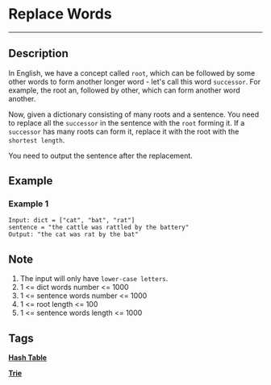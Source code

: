 # Replace Words
-----
## Description
In English, we have a concept called `root`, which can be followed by some other words to form another longer word - let's call this word `successor`. For example, the root an, followed by other, which can form another word another.

Now, given a dictionary consisting of many roots and a sentence. You need to replace all the `successor` in the sentence with the `root` forming it. If a `successor` has many roots can form it, replace it with the root with the `shortest length`.

You need to output the sentence after the replacement.


## Example
### Example 1
```
Input: dict = ["cat", "bat", "rat"]
sentence = "the cattle was rattled by the battery"
Output: "the cat was rat by the bat"
```

## Note
1. The input will only have `lower-case letters`.
2. 1 <= dict words number <= 1000
3. 1 <= sentence words number <= 1000
4. 1 <= root length <= 100
5. 1 <= sentence words length <= 1000

## Tags
**[Hash Table](https://leetcode.com/tag/hash-table)**

**[Trie](https://leetcode.com/tag/trie)**
